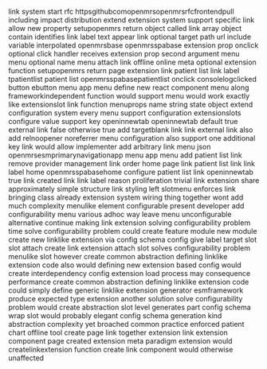 link system start rfc httpsgithubcomopenmrsopenmrsrfcfrontendpull including impact distribution extend extension system support specific link allow new property setupopenmrs return object called link array object contain identifies link label text appear link optional target path url include variable interpolated openmrsbase openmrsspabase extension prop onclick optional click handler receives extension prop second argument menu menu optional name menu attach link offline online meta optional extension function setupopenmrs return page extension link patient list link label tpatientlist patient list openmrsspabasepatientlist onclick consolelogclicked button ebutton menu app menu define new react component menu along frameworkindependent function would support menu would work exactly like extensionslot link function menuprops name string state object extend configuration system every menu support configuration extensionslots configure value support key openinnewtab openinnewtab default true external link false otherwise true add targetblank link link external link also add relnoopener noreferrer menu configuration also support one additional key link would allow implementer add arbitrary link menu json openmrsesmprimarynavigationapp menu app menu add patient list link remove provider management link order home page link patient list link link label home openmrsspabasehome configure patient list link openinnewtab true link created link link label reason proliferation trivial link extension share approximately simple structure link styling left slotmenu enforces link bringing class already extension system wiring thing together wont add much complexity menulike element configurable present developer add configurability menu various adhoc way leave menu unconfigurable alternative continue making link extension solving configurability problem time solve configurability problem could create feature module new module create new linklike extension via config schema config give label target slot slot attach create link extension attach slot solves configurability problem menulike slot however create common abstraction defining linklike extension code also would defining new extension based config would create interdependency config extension load process may consequence performance create common abstraction defining linklike extension code could simply define generic linklike extension generator esmframework produce expected type extension another solution solve configurability problem would create abstraction slot level generates part config schema wrap slot would probably elegant config schema generation kind abstraction complexity yet broached common practice enforced patient chart offline tool create page link together extension link extension component page created extension meta paradigm extension would createlinkextension function create link component would otherwise unaffected